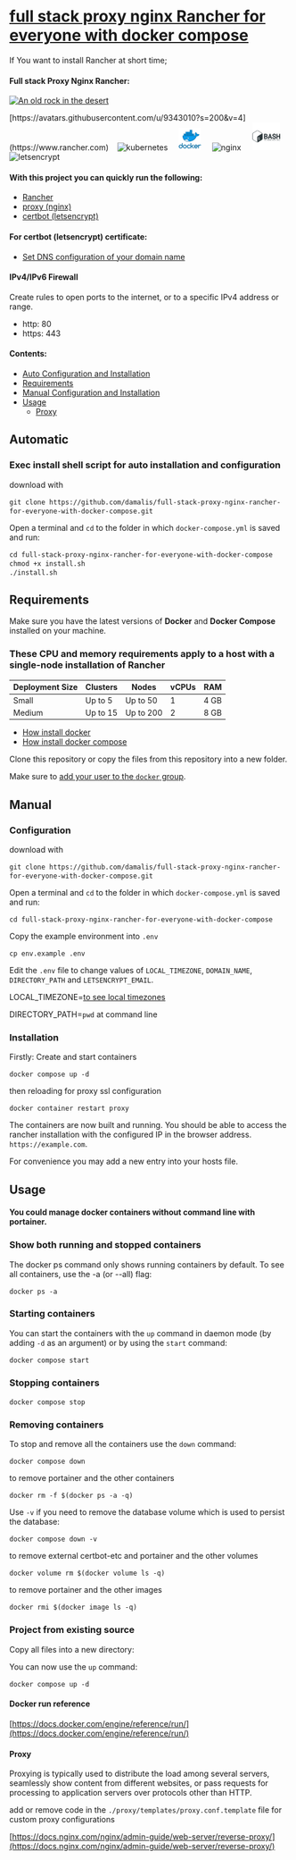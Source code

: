 # [full stack proxy nginx Rancher for everyone with docker compose](https://github.com/damalis/full-stack-proxy-nginx-rancher-for-everyone-with-docker-compose)

If You want to install Rancher at short time;

#### Full stack Proxy Nginx Rancher:
[![An old rock in the desert](/assets/images/shiprock.jpg "Shiprock, New Mexico by Beau Rogers")](https://www.flickr.com/photos/beaurogers/31833779864/in/photolist-Qv3rFw-34mt9F-a9Cmfy-5Ha3Zi-9msKdv-o3hgjr-hWpUte-4WMsJ1-KUQ8N-deshUb-vssBD-6CQci6-8AFCiD-zsJWT-nNfsgB-dPDwZJ-bn9JGn-5HtSXY-6CUhAL-a4UTXB-ugPum-KUPSo-fBLNm-6CUmpy-4WMsc9-8a7D3T-83KJev-6CQ2bK-nNusHJ-a78rQH-nw3NvT-7aq2qf-8wwBso-3nNceh-ugSKP-4mh4kh-bbeeqH-a7biME-q3PtTf-brFpgb-cg38zw-bXMZc-nJPELD-f58Lmo-bXMYG-bz8AAi-bxNtNT-bXMYi-bXMY6-bXMYv)
<p align="left"> [https://avatars.githubusercontent.com/u/9343010?s=200&v=4](https://www.rancher.com)&nbsp;&nbsp;&nbsp;<a href="https://kubernetes.io/" target="_blank" rel="noreferrer" style="text-decoration: none;"> <img src="https://avatars.githubusercontent.com/u/13629408?s=200&v=4" alt="kubernetes" height="40" width="40"/> </a>&nbsp;&nbsp;&nbsp; <a href="https://www.docker.com/" target="_blank" rel="noreferrer" style="text-decoration: none;"> <img src="https://raw.githubusercontent.com/github/explore/80688e429a7d4ef2fca1e82350fe8e3517d3494d/topics/docker/docker.png" alt="docker" width="40" height="40" width="40"/> </a>&nbsp;&nbsp;&nbsp; <a href="https://www.nginx.com" target="_blank" rel="noreferrer" style="text-decoration: none;"> <img src="https://avatars.githubusercontent.com/u/1412239?s=200&v=4" alt="nginx" height="40" width="40"/> </a>&nbsp;&nbsp;&nbsp; 
<a href="https://en.wikipedia.org/wiki/Bash_(Unix_shell)" target="_blank" rel="noreferrer" style="text-decoration: none;"> <img src="https://raw.githubusercontent.com/github/explore/80688e429a7d4ef2fca1e82350fe8e3517d3494d/topics/bash/bash.png" alt="Bash" height="50" width="50" style="max-width: 100%;"> </a>&nbsp;&nbsp;&nbsp; <a href="https://letsencrypt.org/" target="_blank" rel="noreferrer" style="text-decoration: none;"> <img src="https://avatars.githubusercontent.com/u/17889013?s=200&v=4" alt="letsencrypt" height="40" width="40"/> </a> </p>

#### With this project you can quickly run the following:

- [Rancher](https://hub.docker.com/r/rancher/rancher)
- [proxy (nginx)](https://hub.docker.com/_/nginx)
- [certbot (letsencrypt)](https://hub.docker.com/r/certbot/certbot)

#### For certbot (letsencrypt) certificate:

- [Set DNS configuration of your domain name](https://support.google.com/a/answer/48090?hl=en)

#### IPv4/IPv6 Firewall
Create rules to open ports to the internet, or to a specific IPv4 address or range.

- http: 80
- https: 443

#### Contents:

- [Auto Configuration and Installation](#automatic)
- [Requirements](#requirements)
- [Manual Configuration and Installation](#manual)
- [Usage](#usage)
	- [Proxy](#proxy)					  

## Automatic

### Exec install shell script for auto installation and configuration

download with

```
git clone https://github.com/damalis/full-stack-proxy-nginx-rancher-for-everyone-with-docker-compose.git
```

Open a terminal and `cd` to the folder in which `docker-compose.yml` is saved and run:

```
cd full-stack-proxy-nginx-rancher-for-everyone-with-docker-compose
chmod +x install.sh
./install.sh
```

## Requirements

Make sure you have the latest versions of **Docker** and **Docker Compose** installed on your machine.

### These CPU and memory requirements apply to a host with a single-node installation of Rancher

| Deployment Size | Clusters | Nodes | vCPUs | RAM |
|---|---|---|---|---|
| Small | Up to 5 | Up to 50 | 1 | 4 GB |
| Medium | Up to 15 | Up to 200 | 2 | 8 GB |

- [How install docker](https://ranchermanager.docs.rancher.com/v2.6/getting-started/installation-and-upgrade/installation-requirements/install-docker)
- [How install docker compose](https://docs.docker.com/compose/install/)

Clone this repository or copy the files from this repository into a new folder.

Make sure to [add your user to the `docker` group](https://docs.docker.com/install/linux/linux-postinstall/#manage-docker-as-a-non-root-user).

## Manual

### Configuration
				 
download with
```
git clone https://github.com/damalis/full-stack-proxy-nginx-rancher-for-everyone-with-docker-compose.git
```

Open a terminal and `cd` to the folder in which `docker-compose.yml` is saved and run:

```
cd full-stack-proxy-nginx-rancher-for-everyone-with-docker-compose
```

Copy the example environment into `.env`

```
cp env.example .env
```

Edit the `.env` file to change values of ```LOCAL_TIMEZONE```, ```DOMAIN_NAME```, ```DIRECTORY_PATH``` and ```LETSENCRYPT_EMAIL```.

LOCAL_TIMEZONE=[to see local timezones](https://docs.diladele.com/docker/timezones.html)

DIRECTORY_PATH=```pwd``` at command line

### Installation

Firstly: Create and start containers

```
docker compose up -d
```

then reloading for proxy ssl configuration

```
docker container restart proxy
```

The containers are now built and running. You should be able to access the rancher installation with the configured IP in the browser address. `https://example.com`.

For convenience you may add a new entry into your hosts file.

## Usage

#### You could manage docker containers without command line with portainer.

### Show both running and stopped containers

The docker ps command only shows running containers by default. To see all containers, use the -a (or --all) flag:

```
docker ps -a
```

### Starting containers

You can start the containers with the `up` command in daemon mode (by adding `-d` as an argument) or by using the `start` command:

```
docker compose start
```

### Stopping containers

```
docker compose stop
```

### Removing containers

To stop and remove all the containers use the `down` command:

```
docker compose down
```

to remove portainer and the other containers
```
docker rm -f $(docker ps -a -q)
```

Use `-v` if you need to remove the database volume which is used to persist the database:

```
docker compose down -v
```

to remove external certbot-etc and portainer and the other volumes

```
docker volume rm $(docker volume ls -q)
```

to remove portainer and the other images
```
docker rmi $(docker image ls -q)
```

### Project from existing source

Copy all files into a new directory:

You can now use the `up` command:

```
docker compose up -d
```

#### Docker run reference

[https://docs.docker.com/engine/reference/run/](https://docs.docker.com/engine/reference/run/)

#### Proxy

Proxying is typically used to distribute the load among several servers, seamlessly show content from different websites, or pass requests for processing to application servers over protocols other than HTTP.

add or remove code in the ```./proxy/templates/proxy.conf.template``` file for custom proxy configurations

[https://docs.nginx.com/nginx/admin-guide/web-server/reverse-proxy/](https://docs.nginx.com/nginx/admin-guide/web-server/reverse-proxy/)
